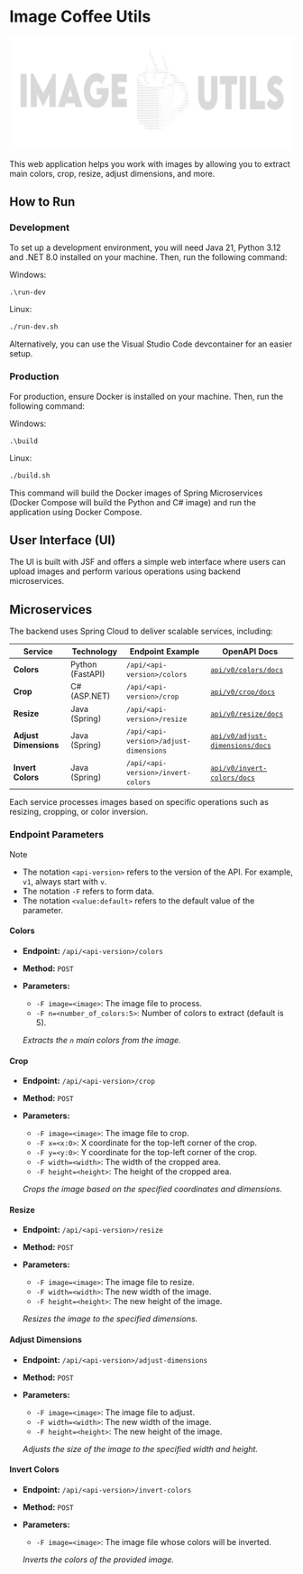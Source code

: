 # Image Coffee Utils

<div align="center">
  <img src="image-coffee-utils-ui\src\main\webapp\assets\svg\header-logotype.svg" height="200" alt="Banner">
</div>

This web application helps you work with images by allowing you to extract main
colors, crop, resize, adjust dimensions, and more.

## How to Run

### Development

To set up a development environment, you will need Java 21, Python 3.12 and .NET
8.0 installed on your machine. Then, run the following command:

Windows:

```batch
.\run-dev
```

Linux:

```bash
./run-dev.sh
```

Alternatively, you can use the Visual Studio Code devcontainer for an easier
setup.

### Production

For production, ensure Docker is installed on your machine. Then, run the
following command:

Windows:

```batch
.\build
```

Linux:

```bash
./build.sh
```

This command will build the Docker images of Spring Microservices (Docker
Compose will build the Python and C# image) and run the application using Docker
Compose.

## User Interface (UI)

The UI is built with JSF and offers a simple web interface where users can
upload images and perform various operations using backend microservices.

## Microservices

The backend uses Spring Cloud to deliver scalable services, including:

| Service               | Technology       | Endpoint Example                       | OpenAPI Docs                                                                                               |
| --------------------- | ---------------- | -------------------------------------- | ---------------------------------------------------------------------------------------------------------- |
| **Colors**            | Python (FastAPI) | `/api/<api-version>/colors`            | [`api/v0/colors/docs`](https://image-coffee-utils.cupscoffee.xyz/api/v0/colors/docs)                       |
| **Crop**              | C# (ASP.NET)     | `/api/<api-version>/crop`              | [`api/v0/crop/docs`](https://image-coffee-utils.cupscoffee.xyz/api/v0/crop/docs)                           |
| **Resize**            | Java (Spring)    | `/api/<api-version>/resize`            | [`api/v0/resize/docs`](https://image-coffee-utils.cupscoffee.xyz/api/v0/resize/docs)                       |
| **Adjust Dimensions** | Java (Spring)    | `/api/<api-version>/adjust-dimensions` | [`api/v0/adjust-dimensions/docs`](https://image-coffee-utils.cupscoffee.xyz/api/v0/adjust-dimensions/docs) |
| **Invert Colors**     | Java (Spring)    | `/api/<api-version>/invert-colors`     | [`api/v0/invert-colors/docs`](https://image-coffee-utils.cupscoffee.xyz/api/v0/invert-colors/docs)         |

Each service processes images based on specific operations such as resizing,
cropping, or color inversion.

### Endpoint Parameters

> [!NOTE]
>
> - The notation `<api-version>` refers to the version of the API. For example,
>   `v1`, always start with `v`.
> - The notation `-F` refers to form data.
> - The notation `<value:default>` refers to the default value of the parameter.

#### Colors

- **Endpoint:** `/api/<api-version>/colors`
- **Method:** `POST`
- **Parameters:**

  - `-F image=<image>`: The image file to process.
  - `-F n=<number_of_colors:5>`: Number of colors to extract (default is 5).

  _Extracts the `n` main colors from the image._

#### Crop

- **Endpoint:** `/api/<api-version>/crop`
- **Method:** `POST`
- **Parameters:**

  - `-F image=<image>`: The image file to crop.
  - `-F x=<x:0>`: X coordinate for the top-left corner of the crop.
  - `-F y=<y:0>`: Y coordinate for the top-left corner of the crop.
  - `-F width=<width>`: The width of the cropped area.
  - `-F height=<height>`: The height of the cropped area.

  _Crops the image based on the specified coordinates and dimensions._

#### Resize

- **Endpoint:** `/api/<api-version>/resize`
- **Method:** `POST`
- **Parameters:**

  - `-F image=<image>`: The image file to resize.
  - `-F width=<width>`: The new width of the image.
  - `-F height=<height>`: The new height of the image.

  _Resizes the image to the specified dimensions._

#### Adjust Dimensions

- **Endpoint:** `/api/<api-version>/adjust-dimensions`
- **Method:** `POST`
- **Parameters:**

  - `-F image=<image>`: The image file to adjust.
  - `-F width=<width>`: The new width of the image.
  - `-F height=<height>`: The new height of the image.

  _Adjusts the size of the image to the specified width and height._

#### Invert Colors

- **Endpoint:** `/api/<api-version>/invert-colors`
- **Method:** `POST`
- **Parameters:**

  - `-F image=<image>`: The image file whose colors will be inverted.

  _Inverts the colors of the provided image._
